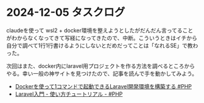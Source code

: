 # 2024-12-05 タスクログ

claudeを使って wsl2 + docker環境を整えようとしたがだんだん言ってることがわからなくなってきて写経になってきたので、中断。こういうときはイチから自分で調べて1行1行書けるようにしないとだめだってことは「なれるSE」で教わった。

次回はまた、docker内にlaravel用プロジェクトを作る方法を調べるところからやる。幸い一般の神サイトを見つけたので、記事を読んで手を動かしてみよう。

- [Dockerを使って1コマンドで起動できるLaravel開発環境を構築する #PHP](https://qiita.com/sano1202/items/963c4677f14790863b67)
- [Laravel入門 - 使い方チュートリアル - #PHP](https://qiita.com/sano1202/items/6021856b70e4f8d3dc3d)

